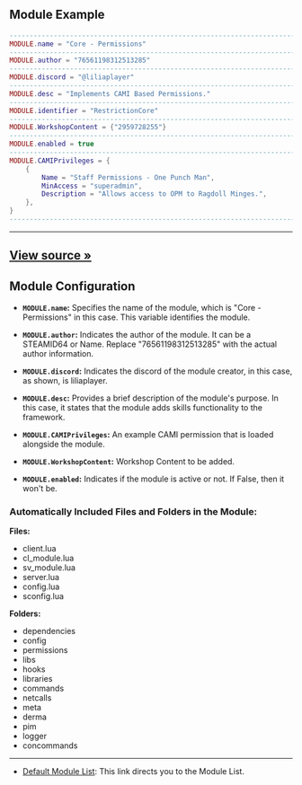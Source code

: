 ## Module Example

```lua
--------------------------------------------------------------------------------------------------------------------------
MODULE.name = "Core - Permissions"
--------------------------------------------------------------------------------------------------------------------------
MODULE.author = "76561198312513285"
--------------------------------------------------------------------------------------------------------------------------
MODULE.discord = "@liliaplayer"
--------------------------------------------------------------------------------------------------------------------------
MODULE.desc = "Implements CAMI Based Permissions."
--------------------------------------------------------------------------------------------------------------------------
MODULE.identifier = "RestrictionCore"
--------------------------------------------------------------------------------------------------------------------------
MODULE.WorkshopContent = {"2959728255"}
--------------------------------------------------------------------------------------------------------------------------
MODULE.enabled = true
--------------------------------------------------------------------------------------------------------------------------
MODULE.CAMIPrivileges = {
    {
        Name = "Staff Permissions - One Punch Man",
        MinAccess = "superadmin",
        Description = "Allows access to OPM to Ragdoll Minges.",
    },
}
--------------------------------------------------------------------------------------------------------------------------
```

---

## [View source »](https://github.com/Lilia-Framework/Lilia/blob/main/lilia/modules/core/permissions/module.lua)

## Module Configuration

- **`MODULE.name`:** Specifies the name of the module, which is "Core - Permissions" in this case. This variable identifies the module.

- **`MODULE.author`:** Indicates the author of the module. It can be a STEAMID64 or Name. Replace "76561198312513285" with the actual author information.

- **`MODULE.discord`:** Indicates the discord of the module creator, in this case, as shown, is liliaplayer.

- **`MODULE.desc`:** Provides a brief description of the module's purpose. In this case, it states that the module adds skills functionality to the framework.

- **`MODULE.CAMIPrivileges`:** An example CAMI permission that is loaded alongside the module.

- **`MODULE.WorkshopContent`:** Workshop Content to be added.

- **`MODULE.enabled`:** Indicates if the module is active or not. If False, then it won't be.

### Automatically Included Files and Folders in the Module:

**Files:**

- client.lua
- cl_module.lua
- sv_module.lua
- server.lua
- config.lua
- sconfig.lua

**Folders:**

- dependencies
- config
- permissions
- libs
- hooks
- libraries
- commands
- netcalls
- meta
- derma
- pim
- logger
- concommands
---

- [Default Module List](https://github.com/Lilia-Framework/Lilia/wiki/Module-List): This link directs you to the Module List.
